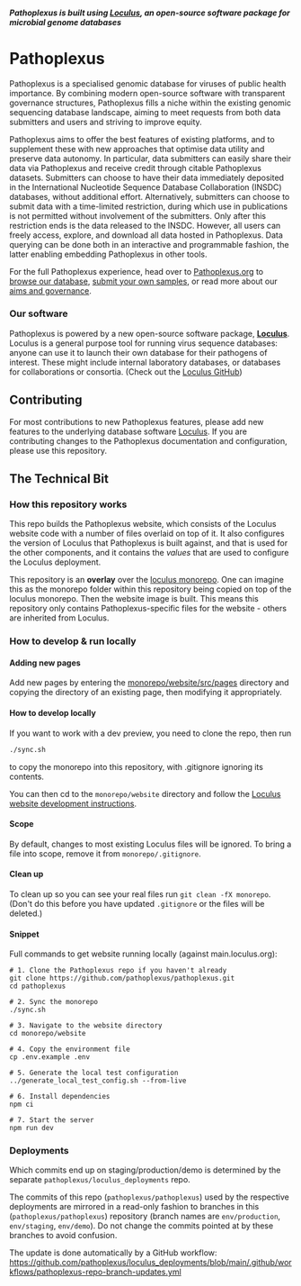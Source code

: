 #### *Pathoplexus is built using [Loculus](https://github.com/loculus-project/loculus), an open-source software package for microbial genome databases*

# Pathoplexus
Pathoplexus is a specialised genomic database for viruses of public health importance. By combining modern open-source software with transparent governance structures, Pathoplexus fills a niche within the existing genomic sequencing database landscape, aiming to meet requests from both data submitters and users and striving to improve equity. 

Pathoplexus aims to offer the best features of existing platforms, and to supplement these with new approaches that optimise data utility and preserve data autonomy. In particular, data submitters can easily share their data via Pathoplexus and receive credit through citable Pathoplexus datasets. Submitters can choose to have their data immediately deposited in the International Nucleotide Sequence Database Collaboration (INSDC) databases, without additional effort. Alternatively, submitters can choose to submit data with a time-limited restriction, during which use in publications is not permitted without involvement of the submitters. Only after this restriction ends is the data released to the INSDC. However, all users can freely access, explore, and download all data hosted in Pathoplexus. Data querying can be done both in an interactive and programmable fashion, the latter enabling embedding Pathoplexus in other tools.

For the full Pathoplexus experience, head over to [Pathoplexus.org](https://pathoplexus.org/) to [browse our database](https://pathoplexus.org/organism-selector/search), [submit your own samples](https://pathoplexus.org/docs/how-to/upload_sequences), or read more about our [aims and governance](https://pathoplexus.org/about).

### Our software
Pathoplexus is powered by a new open-source software package, **[Loculus](https://loculus.org)**. Loculus is a general purpose tool for running virus sequence databases: anyone can use it to launch their own database for their pathogens of interest. These might include internal laboratory databases, or databases for collaborations or consortia. (Check out the [Loculus GitHub](https://github.com/loculus-project/loculus))

## Contributing

For most contributions to new Pathoplexus features, please add new features to the underlying database software [Loculus](https://github.com/loculus-project/loculus). If you are contributing changes to the Pathoplexus documentation and configuration, please use this repository.

## The Technical Bit

### How this repository works
This repo builds the Pathoplexus website, which consists of the Loculus website code with a number of files overlaid on top of it. It also configures the version of Loculus that Pathoplexus is built against, and that is used for the other components, and it contains the _values_ that are used to configure the Loculus deployment.

This repository is an **overlay** over the [loculus monorepo](https://github.com/loculus-project/loculus). One can imagine this as the monorepo folder within this repository being copied on top of the loculus monorepo. Then the website image is built. This means this repository only contains Pathoplexus-specific files for the website - others are inherited from Loculus.

### How to develop & run locally

#### Adding new pages

Add new pages by entering the [monorepo/website/src/pages](./monorepo/website/src/pages) directory and copying the directory of an existing page, then modifying it appropriately.

#### How to develop locally

If you want to work with a dev preview, you need to clone the repo, then run

```bash
./sync.sh
```

to copy the monorepo into this repository, with .gitignore ignoring its contents.

You can then cd to the `monorepo/website` directory and follow the [Loculus website development instructions](https://github.com/loculus-project/loculus/blob/main/website/README.md).

#### Scope

By default, changes to most existing Loculus files will be ignored.
To bring a file into scope, remove it from `monorepo/.gitignore`.

#### Clean up

To clean up so you can see your real files run `git clean -fX monorepo`. (Don't do this before you have updated `.gitignore` or the files will be deleted.)

#### Snippet 

Full commands to get website running locally (against main.loculus.org):

```
# 1. Clone the Pathoplexus repo if you haven't already
git clone https://github.com/pathoplexus/pathoplexus.git
cd pathoplexus

# 2. Sync the monorepo
./sync.sh

# 3. Navigate to the website directory
cd monorepo/website

# 4. Copy the environment file
cp .env.example .env

# 5. Generate the local test configuration
../generate_local_test_config.sh --from-live

# 6. Install dependencies
npm ci

# 7. Start the server
npm run dev
```

### Deployments

Which commits end up on staging/production/demo is determined by the separate `pathoplexus/loculus_deployments` repo.

The commits of this repo (`pathoplexus/pathoplexus`) used by the respective deployments are mirrored in a read-only fashion to branches in this  (`pathoplexus/pathoplexus`) repository (branch names are `env/production`, `env/staging`, `env/demo`). Do not change the commits pointed at by these branches to avoid confusion.

The update is done automatically by a GitHub workflow: https://github.com/pathoplexus/loculus_deployments/blob/main/.github/workflows/pathoplexus-repo-branch-updates.yml
